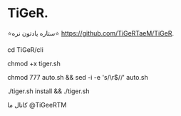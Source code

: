 # TiGeR.
⭐ستاره یادتون نره⭐
https://github.com/TiGeRTaeM/TiGeR.

cd TiGeR/cli

chmod +x tiger.sh

chmod 777 auto.sh && sed -i -e 's/\r$//' auto.sh

./tiger.sh install && ./tiger.sh

کانال ما @TiGeeRTM
